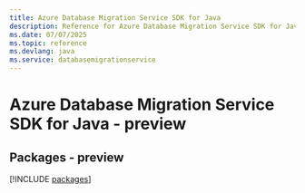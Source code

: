 ```yaml
---
title: Azure Database Migration Service SDK for Java
description: Reference for Azure Database Migration Service SDK for Java
ms.date: 07/07/2025
ms.topic: reference
ms.devlang: java
ms.service: databasemigrationservice
---
```

# Azure Database Migration Service SDK for Java - preview
## Packages - preview
[!INCLUDE [packages](database-migration-service-index.md)]